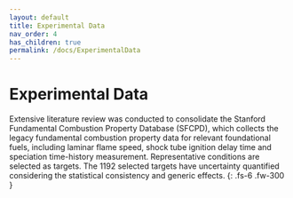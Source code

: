 ```yaml
---
layout: default
title: Experimental Data
nav_order: 4
has_children: true
permalink: /docs/ExperimentalData
---
```


# Experimental Data
Extensive literature review was conducted to consolidate the Stanford Fundamental Combustion Property Database (SFCPD), which collects the legacy fundamental combustion property data for relevant foundational fuels, including laminar flame speed, shock tube ignition delay time and speciation time-history measurement. Representative conditions are selected as targets. The 1192 selected targets have uncertainty quantified considering the statistical consistency and generic effects.
{: .fs-6 .fw-300 }